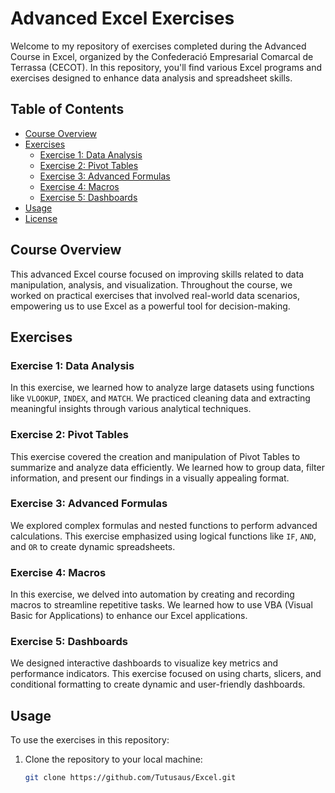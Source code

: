 # Advanced Excel Exercises

Welcome to my repository of exercises completed during the Advanced Course in Excel, organized by the Confederació Empresarial Comarcal de Terrassa (CECOT). In this repository, you'll find various Excel programs and exercises designed to enhance data analysis and spreadsheet skills.

## Table of Contents

- [Course Overview](#course-overview)
- [Exercises](#exercises)
  - [Exercise 1: Data Analysis](#exercise-1-data-analysis)
  - [Exercise 2: Pivot Tables](#exercise-2-pivot-tables)
  - [Exercise 3: Advanced Formulas](#exercise-3-advanced-formulas)
  - [Exercise 4: Macros](#exercise-4-macros)
  - [Exercise 5: Dashboards](#exercise-5-dashboards)
- [Usage](#usage)
- [License](#license)

## Course Overview

This advanced Excel course focused on improving skills related to data manipulation, analysis, and visualization. Throughout the course, we worked on practical exercises that involved real-world data scenarios, empowering us to use Excel as a powerful tool for decision-making.

## Exercises

### Exercise 1: Data Analysis

In this exercise, we learned how to analyze large datasets using functions like `VLOOKUP`, `INDEX`, and `MATCH`. We practiced cleaning data and extracting meaningful insights through various analytical techniques.

### Exercise 2: Pivot Tables

This exercise covered the creation and manipulation of Pivot Tables to summarize and analyze data efficiently. We learned how to group data, filter information, and present our findings in a visually appealing format.

### Exercise 3: Advanced Formulas

We explored complex formulas and nested functions to perform advanced calculations. This exercise emphasized using logical functions like `IF`, `AND`, and `OR` to create dynamic spreadsheets.

### Exercise 4: Macros

In this exercise, we delved into automation by creating and recording macros to streamline repetitive tasks. We learned how to use VBA (Visual Basic for Applications) to enhance our Excel applications.

### Exercise 5: Dashboards

We designed interactive dashboards to visualize key metrics and performance indicators. This exercise focused on using charts, slicers, and conditional formatting to create dynamic and user-friendly dashboards.

## Usage

To use the exercises in this repository:

1. Clone the repository to your local machine:
   ```bash
   git clone https://github.com/Tutusaus/Excel.git
